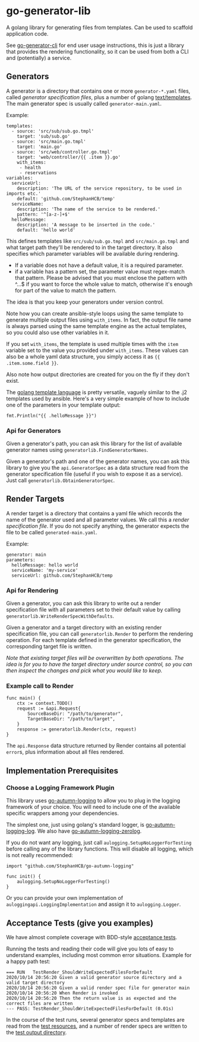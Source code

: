 # go-generator-lib

A golang library for generating files from templates. Can be used to scaffold application code.

See [go-generator-cli](https://github.com/StephanHCB/go-generator-cli/) for end user usage instructions, 
this is just a library that provides the rendering functionality, so it can be used from both a 
CLI and (potentially) a service.

## Generators

A generator is a directory that contains one or more `generator-*.yaml` files, called 
*generator specification files*, plus a number of 
golang [text/templates](https://golang.org/pkg/text/template/). The main generator spec is
usually called `generator-main.yaml`.

Example:
```
templates:
  - source: 'src/sub/sub.go.tmpl'
    target: 'sub/sub.go'
  - source: 'src/main.go.tmpl'
    target: 'main.go'
  - source: 'src/web/controller.go.tmpl'
    target: 'web/controller/{{ .item }}.go'
    with_items:
     - health
     - reservations
variables:
  serviceUrl:
    description: 'The URL of the service repository, to be used in imports etc.'
    default: 'github.com/StephanHCB/temp'
  serviceName:
    description: 'The name of the service to be rendered.'
    pattern: '^[a-z-]+$'
  helloMessage:
    description: 'A message to be inserted in the code.'
    default: 'hello world'
```

This defines templates like `src/sub/sub.go.tmpl` and `src/main.go.tmpl` and what target path
they'll be rendered to in the target directory. 
It also specifies which parameter variables will be available during rendering.

  * If a variable does not have a default value, it is a required parameter.
  * if a variable has a pattern set, the parameter value must regex-match that pattern. Please be advised that
    you must enclose the pattern with ^...$ if you want to force the whole value to match, otherwise
    it's enough for part of the value to match the pattern.

The idea is that you keep your generators under version control.

Note how you can create ansible-style loops using the same template to generate multiple output files using `with_items`.
In fact, the output file name is always parsed using the same template engine as the actual templates,
so you could also use other variables in it. 

If you set `with_items`, the template is used multiple times
with the `item` variable set to the value you provided under `with_items`. These values can also be 
a whole yaml data structure, you simply access it as `{{ .item.some.field }}`. 

Also note how output directories are created for you on the fly if they don't exist.
  
The [golang template language](https://golang.org/pkg/text/template/#example_Template) is pretty 
versatile, vaguely similar to the .j2 templates used by ansible. Here's a very simple example
of how to include one of the parameters in your template output:

```
fmt.Println("{{ .helloMessage }}")
```

### Api for Generators

Given a generator's path, you can ask this library for the list of available generator names using
`generatorlib.FindGeneratorNames`.

Given a generator's path and one of the generator names, you can ask this library to give you the 
`api.GeneratorSpec` as a data structure read from the generator specification file (useful if
you wish to expose it as a service). Just call `generatorlib.ObtainGeneratorSpec`.

## Render Targets

A render target is a directory that contains a yaml file which records the name of the generator used
and all parameter values. We call this a *render specification file*. If you do not specify anything,
the generator expects the file to be called `generated-main.yaml`.

Example:
```
generator: main
parameters:
  helloMessage: hello world
  serviceName: 'my-service'
  serviceUrl: github.com/StephanHCB/temp
```

### Api for Rendering

Given a generator, you can ask this library to write out a render specification file with all parameters
set to their default value by calling `generatorlib.WriteRenderSpecWithDefaults`.

Given a generator and a target directory with an existing render specification file, you can call
`generatorlib.Render` to perform the rendering operation. For each template defined in the generator
specification, the corresponding target file is written.

*Note that existing target files will be overwritten by both operations. The idea is for you to have the 
target directory under source control, so you can then inspect the changes and pick what you would like to keep.*

### Example call to Render

```
func main() {
    ctx := context.TODO()
    request := &api.Request{
        SourceBaseDir: "/path/to/generator",
        TargetBaseDir: "/path/to/target",
    }
    response := generatorlib.Render(ctx, request)
}
```

The `api.Response` data structure returned by Render contains all potential `error`s, plus information about
all files rendered.

## Implementation Prerequisites

### Choose a Logging Framework Plugin

This library uses [go-autumn-logging](https://github.com/StephanHCB/go-autumn-logging)
to allow you to plug in the logging framework of your choice. You will need to include one of
the available specific wrappers among your dependencies. 

The simplest one, just using golang's standard
logger, is [go-autumn-logging-log](https://github.com/StephanHCB/go-autumn-logging-log).
We also have [go-autumn-logging-zerolog](https://github.com/StephanHCB/go-autumn-logging-zerolog).

If you do not want any logging, just call `aulogging.SetupNoLoggerForTesting` before calling any of the library 
functions. This will disable all logging, which is not really recommended:

```
import "github.com/StephanHCB/go-autumn-logging"

func init() {
    aulogging.SetupNoLoggerForTesting()
}
```
 
Or you can provide your own implementation of `auloggingapi.LoggingImplementation` and assign it to
`aulogging.Logger`.

## Acceptance Tests (give you examples)

We have almost complete coverage with BDD-style 
[acceptance tests](https://github.com/StephanHCB/go-generator-lib/tree/master/test/acceptance). 

Running the tests and reading their code will give you lots of easy to understand examples, 
including most common error situations. Example for a happy path test:

```
=== RUN   TestRender_ShouldWriteExpectedFilesForDefault
2020/10/14 20:56:20 Given a valid generator source directory and a valid target directory
2020/10/14 20:56:20 Given a valid render spec file for generator main
2020/10/14 20:56:20 When Render is invoked
2020/10/14 20:56:20 Then the return value is as expected and the correct files are written
--- PASS: TestRender_ShouldWriteExpectedFilesForDefault (0.01s)
```

In the course of the test runs, several generator specs and templates are read from the
[test resources](https://github.com/StephanHCB/go-generator-lib/tree/master/test/resources),
and a number of render specs are written to the 
[test output directory](https://github.com/StephanHCB/go-generator-lib/tree/master/test/output).
